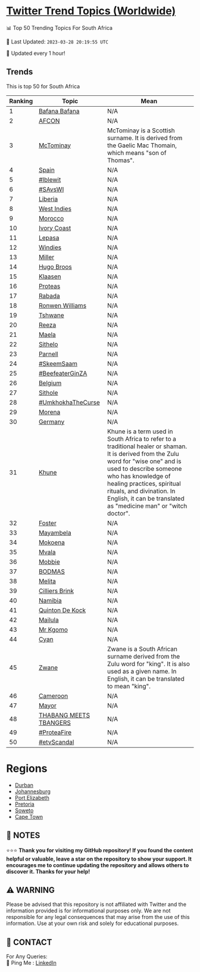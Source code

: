 [Twitter Trend Topics (Worldwide)](https://github.com/ErcinDedeoglu/Twitter-Trend-Topics)
==========


📊 Top 50 Trending Topics For South Africa

📆 Last Updated: `2023-03-28 20:19:55 UTC`

🔧 Updated every 1 hour!


## Trends

This is top 50 for South Africa

| Ranking | Topic | Mean |
| ------- | ------------ | ------------ |
| 1 | [Bafana Bafana](http://twitter.com/search?q=Bafana+Bafana) | N/A |
| 2 | [AFCON](http://twitter.com/search?q=AFCON) | N/A |
| 3 | [McTominay](http://twitter.com/search?q=McTominay) | McTominay is a Scottish surname. It is derived from the Gaelic Mac Thomain, which means "son of Thomas". |
| 4 | [Spain](http://twitter.com/search?q=Spain) | N/A |
| 5 | [#Iblewit](http://twitter.com/search?q=%23Iblewit) | N/A |
| 6 | [#SAvsWI](http://twitter.com/search?q=%23SAvsWI) | N/A |
| 7 | [Liberia](http://twitter.com/search?q=Liberia) | N/A |
| 8 | [West Indies](http://twitter.com/search?q=West+Indies) | N/A |
| 9 | [Morocco](http://twitter.com/search?q=Morocco) | N/A |
| 10 | [Ivory Coast](http://twitter.com/search?q=Ivory+Coast) | N/A |
| 11 | [Lepasa](http://twitter.com/search?q=Lepasa) | N/A |
| 12 | [Windies](http://twitter.com/search?q=Windies) | N/A |
| 13 | [Miller](http://twitter.com/search?q=Miller) | N/A |
| 14 | [Hugo Broos](http://twitter.com/search?q=Hugo+Broos) | N/A |
| 15 | [Klaasen](http://twitter.com/search?q=Klaasen) | N/A |
| 16 | [Proteas](http://twitter.com/search?q=Proteas) | N/A |
| 17 | [Rabada](http://twitter.com/search?q=Rabada) | N/A |
| 18 | [Ronwen Williams](http://twitter.com/search?q=Ronwen+Williams) | N/A |
| 19 | [Tshwane](http://twitter.com/search?q=Tshwane) | N/A |
| 20 | [Reeza](http://twitter.com/search?q=Reeza) | N/A |
| 21 | [Maela](http://twitter.com/search?q=Maela) | N/A |
| 22 | [Sithelo](http://twitter.com/search?q=Sithelo) | N/A |
| 23 | [Parnell](http://twitter.com/search?q=Parnell) | N/A |
| 24 | [#SkeemSaam](http://twitter.com/search?q=%23SkeemSaam) | N/A |
| 25 | [#BeefeaterGinZA](http://twitter.com/search?q=%23BeefeaterGinZA) | N/A |
| 26 | [Belgium](http://twitter.com/search?q=Belgium) | N/A |
| 27 | [Sithole](http://twitter.com/search?q=Sithole) | N/A |
| 28 | [#UmkhokhaTheCurse](http://twitter.com/search?q=%23UmkhokhaTheCurse) | N/A |
| 29 | [Morena](http://twitter.com/search?q=Morena) | N/A |
| 30 | [Germany](http://twitter.com/search?q=Germany) | N/A |
| 31 | [Khune](http://twitter.com/search?q=Khune) | Khune is a term used in South Africa to refer to a traditional healer or shaman. It is derived from the Zulu word for "wise one" and is used to describe someone who has knowledge of healing practices, spiritual rituals, and divination. In English, it can be translated as "medicine man" or "witch doctor". |
| 32 | [Foster](http://twitter.com/search?q=Foster) | N/A |
| 33 | [Mayambela](http://twitter.com/search?q=Mayambela) | N/A |
| 34 | [Mokoena](http://twitter.com/search?q=Mokoena) | N/A |
| 35 | [Mvala](http://twitter.com/search?q=Mvala) | N/A |
| 36 | [Mobbie](http://twitter.com/search?q=Mobbie) | N/A |
| 37 | [BODMAS](http://twitter.com/search?q=BODMAS) | N/A |
| 38 | [Melita](http://twitter.com/search?q=Melita) | N/A |
| 39 | [Cilliers Brink](http://twitter.com/search?q=Cilliers+Brink) | N/A |
| 40 | [Namibia](http://twitter.com/search?q=Namibia) | N/A |
| 41 | [Quinton De Kock](http://twitter.com/search?q=Quinton+De+Kock) | N/A |
| 42 | [Mailula](http://twitter.com/search?q=Mailula) | N/A |
| 43 | [Mr Kgomo](http://twitter.com/search?q=Mr+Kgomo) | N/A |
| 44 | [Cyan](http://twitter.com/search?q=Cyan) | N/A |
| 45 | [Zwane](http://twitter.com/search?q=Zwane) | Zwane is a South African surname derived from the Zulu word for "king". It is also used as a given name. In English, it can be translated to mean "king". |
| 46 | [Cameroon](http://twitter.com/search?q=Cameroon) | N/A |
| 47 | [Mayor](http://twitter.com/search?q=Mayor) | N/A |
| 48 | [THABANG MEETS TBANGERS](http://twitter.com/search?q=THABANG+MEETS+TBANGERS) | N/A |
| 49 | [#ProteaFire](http://twitter.com/search?q=%23ProteaFire) | N/A |
| 50 | [#etvScandal](http://twitter.com/search?q=%23etvScandal) | N/A |



# Regions

* [Durban](</South Africa/Durban.md>)
* [Johannesburg](</South Africa/Johannesburg.md>)
* [Port Elizabeth](</South Africa/Port Elizabeth.md>)
* [Pretoria](</South Africa/Pretoria.md>)
* [Soweto](</South Africa/Soweto.md>)
* [Cape Town](</South Africa/Cape Town.md>)



## 📝 NOTES

⭐⭐⭐ **Thank you for visiting my GitHub repository! If you found the content helpful or valuable, leave a star on the repository to show your support. It encourages me to continue updating the repository and allows others to discover it. Thanks for your help!**


## ⚠️ WARNING

Please be advised that this repository is not affiliated with Twitter and the information provided is for informational purposes only. We are not responsible for any legal consequences that may arise from the use of this information. Use at your own risk and solely for educational purposes.


## 📨 CONTACT

 For Any Queries:  
            🏓 Ping Me : [LinkedIn](https://www.linkedin.com/in/ercindedeoglu/)
